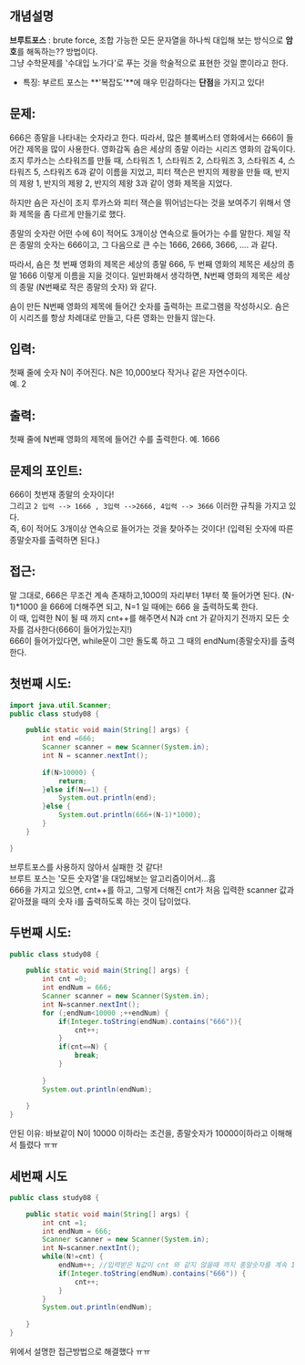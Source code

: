 ## 개념설명  
**브루트포스** : 
  brute force, 조합 가능한 모든 문자열을 하나씩 대입해 보는 방식으로 **암호**를 해독하는?? 방법이다.  
  그냥 수학문제를 '수대입 노가다'로 푸는 것을 학술적으로 표현한 것일 뿐이라고 한다.  

- 특징: 부르트 포스는 **'복잡도'**에 매우 민감하다는 **단점**을 가지고 있다! 

## 문제:  
666은 종말을 나타내는 숫자라고 한다. 따라서, 많은 블록버스터 영화에서는 666이 들어간 제목을 많이 사용한다. 영화감독 숌은 세상의 종말 이라는 시리즈 영화의 감독이다. 조지 루카스는 스타워즈를 만들 때, 스타워즈 1, 스타워즈 2, 스타워즈 3, 스타워즈 4, 스타워즈 5, 스타워즈 6과 같이 이름을 지었고, 피터 잭슨은 반지의 제왕을 만들 때, 반지의 제왕 1, 반지의 제왕 2, 반지의 제왕 3과 같이 영화 제목을 지었다.  

하지만 숌은 자신이 조지 루카스와 피터 잭슨을 뛰어넘는다는 것을 보여주기 위해서 영화 제목을 좀 다르게 만들기로 했다.  

종말의 숫자란 어떤 수에 6이 적어도 3개이상 연속으로 들어가는 수를 말한다. 제일 작은 종말의 숫자는 666이고, 그 다음으로 큰 수는 1666, 2666, 3666, .... 과 같다.  

따라서, 숌은 첫 번째 영화의 제목은 세상의 종말 666, 두 번째 영화의 제목은 세상의 종말 1666 이렇게 이름을 지을 것이다. 일반화해서 생각하면, N번째 영화의 제목은 세상의 종말 (N번째로 작은 종말의 숫자) 와 같다.  

숌이 만든 N번째 영화의 제목에 들어간 숫자를 출력하는 프로그램을 작성하시오. 숌은 이 시리즈를 항상 차례대로 만들고, 다른 영화는 만들지 않는다.  

## 입력:  
첫째 줄에 숫자 N이 주어진다. N은 10,000보다 작거나 같은 자연수이다.  
예. 2  
  
## 출력:  
첫째 줄에 N번째 영화의 제목에 들어간 수를 출력한다.
예. 1666  


## 문제의 포인트:  
666이 첫번재 종말의 숫자이다!  
그리고 `2 입력 --> 1666 , 3입력 -->2666, 4입력 --> 3666` 이러한 규칙을 가지고 있다.  
즉, 6이 적어도 3개이상 연속으로 들어가는 것을 찾아주는 것이다! (입력된 숫자에 따른 종말숫자를 출력하면 된다.)  


## 접근:  
말 그대로, 666은 무조건 계속 존재하고,1000의 자리부터 1부터 쭉 들어가면 된다. (N-1)*1000 을 666에 더해주면 되고, N=1 일 때에는 666 을 출력하도록 한다.  
이 때, 입력한 N이 될 때 까지 cnt++를 해주면서 N과 cnt 가 같아지기 전까지 모든 숫자를 검사한다(666이 들어가있는지!)  
666이 들어가있다면, while문이 그만 돌도록 하고 그 때의 endNum(종말숫자)를 출력한다.  

## 첫번째 시도: 
```java 
import java.util.Scanner;
public class study08 {

	public static void main(String[] args) {
		int end =666;
		Scanner scanner = new Scanner(System.in);
		int N = scanner.nextInt();
		
		if(N>10000) {
			return;
		}else if(N==1) {
			System.out.println(end);
		}else {
			System.out.println(666+(N-1)*1000);
		}
	}

}
```


브루트포스를 사용하지 않아서 실패한 것 같다!  
브루트 포스는 '모든 숫자열'을 대입해보는 알고리즘이어서...흠  
666을 가지고 있으면, cnt++를 하고, 그렇게 더해진 cnt가 처음 입력한 scanner 값과 같아졌을 때의 숫자 i를 출력하도록 하는 것이 답이었다.  

## 두번째 시도: 
```java
public class study08 {

	public static void main(String[] args) {
		int cnt =0;
		int endNum = 666;
		Scanner scanner = new Scanner(System.in);
		int N=scanner.nextInt();
		for (;endNum<10000 ;++endNum) {
			if(Integer.toString(endNum).contains("666")){
				cnt++;
			}
			if(cnt==N) {
				break;
			}
			
		}
		System.out.println(endNum);
		
	}
}
```
  
안된 이유: 바보같이 N이 10000 이하라는 조건을, 종말숫자가 10000이하라고 이해해서 틀렸다 ㅠㅠ   
  
  
## 세번째 시도  
```java
public class study08 {

	public static void main(String[] args) {
		int cnt =1;
		int endNum = 666;
		Scanner scanner = new Scanner(System.in);
		int N=scanner.nextInt();
		while(N!=cnt) {
			endNum++; //입력받은 N값이 cnt 와 같지 않을때 까지 종말숫자를 계속 1식 증가시키면서 검사한다. 
			if(Integer.toString(endNum).contains("666")) {
				cnt++;
			}
		}
		System.out.println(endNum);
		
	}
}

``` 
위에서 설명한 접근방법으로 해결했다 ㅠㅠ
